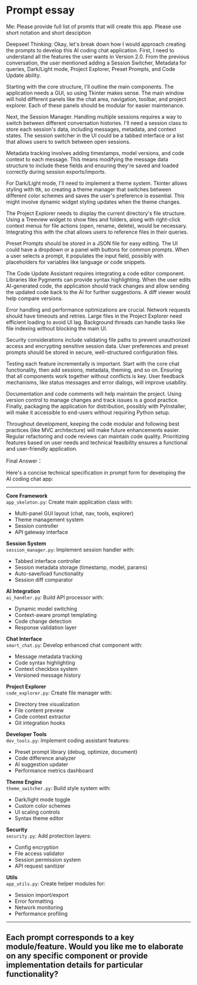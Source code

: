 # Prompt essay

Me: Please provide full list of promts that will create this app. Please use short notation and short desciption

Deepseel Thinking:
Okay, let's break down how I would approach creating the prompts to develop this AI coding chat application. First, I need to understand all the features the user wants in Version 2.0. From the previous conversation, the user mentioned adding a Session Switcher, Metadata for queries, Dark/Light mode, Project Explorer, Preset Prompts, and Code Update ability. 

Starting with the core structure, I'll outline the main components. The application needs a GUI, so using Tkinter makes sense. The main window will hold different panels like the chat area, navigation, toolbar, and project explorer. Each of these panels should be modular for easier maintenance.

Next, the Session Manager. Handling multiple sessions requires a way to switch between different conversation histories. I'll need a session class to store each session's data, including messages, metadata, and context states. The session switcher in the UI could be a tabbed interface or a list that allows users to switch between open sessions.

Metadata tracking involves adding timestamps, model versions, and code context to each message. This means modifying the message data structure to include these fields and ensuring they're saved and loaded correctly during session exports/imports.

For Dark/Light mode, I'll need to implement a theme system. Tkinter allows styling with ttk, so creating a theme manager that switches between different color schemes and saves the user's preference is essential. This might involve dynamic widget styling updates when the theme changes.

The Project Explorer needs to display the current directory's file structure. Using a Treeview widget to show files and folders, along with right-click context menus for file actions (open, rename, delete), would be necessary. Integrating this with the chat allows users to reference files in their queries.

Preset Prompts should be stored in a JSON file for easy editing. The UI could have a dropdown or a panel with buttons for common prompts. When a user selects a prompt, it populates the input field, possibly with placeholders for variables like language or code snippets.

The Code Update Assistant requires integrating a code editor component. Libraries like Pygments can provide syntax highlighting. When the user edits AI-generated code, the application should track changes and allow sending the updated code back to the AI for further suggestions. A diff viewer would help compare versions.

Error handling and performance optimizations are crucial. Network requests should have timeouts and retries. Large files in the Project Explorer need efficient loading to avoid UI lag. Background threads can handle tasks like file indexing without blocking the main UI.

Security considerations include validating file paths to prevent unauthorized access and encrypting sensitive session data. User preferences and preset prompts should be stored in secure, well-structured configuration files.

Testing each feature incrementally is important. Start with the core chat functionality, then add sessions, metadata, theming, and so on. Ensuring that all components work together without conflicts is key. User feedback mechanisms, like status messages and error dialogs, will improve usability.

Documentation and code comments will help maintain the project. Using version control to manage changes and track issues is a good practice. Finally, packaging the application for distribution, possibly with PyInstaller, will make it accessible to end-users without requiring Python setup.

Throughout development, keeping the code modular and following best practices (like MVC architecture) will make future enhancements easier. Regular refactoring and code reviews can maintain code quality. Prioritizing features based on user needs and technical feasibility ensures a functional and user-friendly application.

Final Answer：

Here's a concise technical specification in prompt form for developing the AI coding chat app:

---

**Core Framework**  
`app_skeleton.py`: Create main application class with:  
- Multi-panel GUI layout (chat, nav, tools, explorer)  
- Theme management system  
- Session controller  
- API gateway interface  

**Session System**  
`session_manager.py`: Implement session handler with:  
- Tabbed interface controller  
- Session metadata storage (timestamp, model, params)  
- Auto-save/load functionality  
- Session diff comparator  

**AI Integration**  
`ai_handler.py`: Build API processor with:  
- Dynamic model switching  
- Context-aware prompt templating  
- Code change detection  
- Response validation layer  

**Chat Interface**  
`smart_chat.py`: Develop enhanced chat component with:  
- Message metadata tracking  
- Code syntax highlighting  
- Context checkbox system  
- Versioned message history  

**Project Explorer**  
`code_explorer.py`: Create file manager with:  
- Directory tree visualization  
- File content preview  
- Code context extractor  
- Git integration hooks  

**Developer Tools**  
`dev_tools.py`: Implement coding assistant features:  
- Preset prompt library (debug, optimize, document)  
- Code difference analyzer  
- AI suggestion updater  
- Performance metrics dashboard  

**Theme Engine**  
`theme_switcher.py`: Build style system with:  
- Dark/light mode toggle  
- Custom color schemes  
- UI scaling controls  
- Syntax theme editor  

**Security**  
`security.py`: Add protection layers:  
- Config encryption  
- File access validator  
- Session permission system  
- API request sanitizer  

**Utils**  
`app_utils.py`: Create helper modules for:  
- Session import/export  
- Error formatting  
- Network monitoring  
- Performance profiling  

---

Each prompt corresponds to a key module/feature. Would you like me to elaborate on any specific component or provide implementation details for particular functionality?
---
